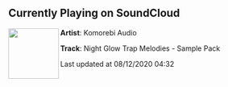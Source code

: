 ## Currently Playing on SoundCloud

[<img align="left" width="100" src="https://i1.sndcdn.com/artworks-45f35yx46DxjNhuf-kVqWmw-t50x50.jpg">](https://soundcloud.com/komorebiaudio/night-glow-trap-melodies-sample-pack)

**Artist**: Komorebi Audio 

**Track**: Night Glow Trap Melodies - Sample Pack

Last updated at 08/12/2020 04:32
